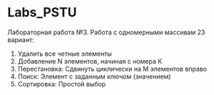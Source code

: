 # Labs_PSTU
Лабораторная работа №3. Работа с одномерными массивам 23 вариант: 
1. Удалить все четные элементы
2. Добавление N элементов, начиная с номера К
3. Перестановка: Сдвинуть циклически на M элементов вправо
4. Поиск: Элемент с заданным ключом (значением)
5. Сортировка: Простой выбор

